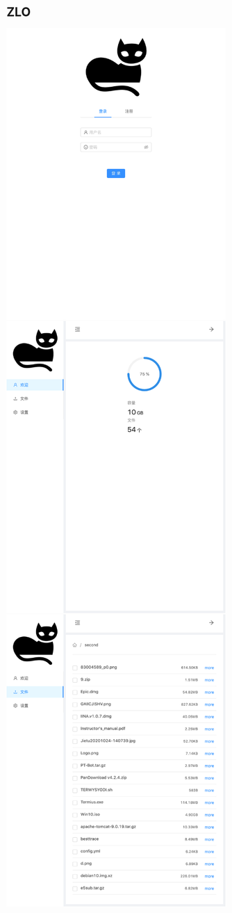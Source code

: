 # ZLO
![image](https://github.com/Debuffxb/ZLO/blob/main/image/iPad_1.png)
![image](https://github.com/Debuffxb/ZLO/blob/main/image/iPad_2.png)
![image](https://github.com/Debuffxb/ZLO/blob/main/image/iPad_3.png)
